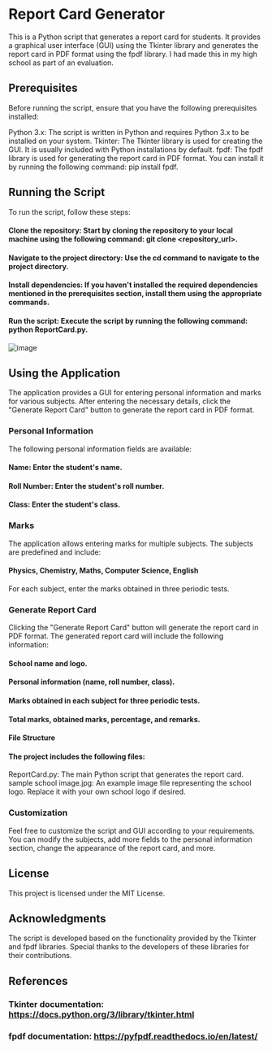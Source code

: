 # Report Card Generator
This is a Python script that generates a report card for students. It provides a graphical user interface (GUI) using the Tkinter library and generates the report card in PDF format using the fpdf library. I had made this in my high school as part of an evaluation.

## Prerequisites
Before running the script, ensure that you have the following prerequisites installed:

Python 3.x: The script is written in Python and requires Python 3.x to be installed on your system.
Tkinter: The Tkinter library is used for creating the GUI. It is usually included with Python installations by default.
fpdf: The fpdf library is used for generating the report card in PDF format. You can install it by running the following command: pip install fpdf.
## Running the Script
To run the script, follow these steps:

#### Clone the repository: Start by cloning the repository to your local machine using the following command: git clone <repository_url>.

#### Navigate to the project directory: Use the cd command to navigate to the project directory.

#### Install dependencies: If you haven't installed the required dependencies mentioned in the prerequisites section, install them using the appropriate commands.

#### Run the script: Execute the script by running the following command: python ReportCard.py.

![image](https://github.com/abid7955/Report-Card-Generator/assets/112928966/c3897f44-1276-4bd5-a2ee-c96506ee8cbd)


## Using the Application
The application provides a GUI for entering personal information and marks for various subjects. After entering the necessary details, click the "Generate Report Card" button to generate the report card in PDF format.

### Personal Information
The following personal information fields are available:

#### Name: Enter the student's name.
#### Roll Number: Enter the student's roll number.
#### Class: Enter the student's class.
### Marks
The application allows entering marks for multiple subjects. The subjects are predefined and include:

#### Physics, Chemistry, Maths, Computer Science, English
For each subject, enter the marks obtained in three periodic tests.

### Generate Report Card
Clicking the "Generate Report Card" button will generate the report card in PDF format. The generated report card will include the following information:

#### School name and logo.
#### Personal information (name, roll number, class).
#### Marks obtained in each subject for three periodic tests.
#### Total marks, obtained marks, percentage, and remarks.
#### File Structure
#### The project includes the following files:

ReportCard.py: The main Python script that generates the report card.
sample school image.jpg: An example image file representing the school logo. Replace it with your own school logo if desired.
### Customization
Feel free to customize the script and GUI according to your requirements. You can modify the subjects, add more fields to the personal information section, change the appearance of the report card, and more.

## License
This project is licensed under the MIT License.

## Acknowledgments
The script is developed based on the functionality provided by the Tkinter and fpdf libraries. Special thanks to the developers of these libraries for their contributions.

## References
### Tkinter documentation: https://docs.python.org/3/library/tkinter.html
### fpdf documentation: https://pyfpdf.readthedocs.io/en/latest/
